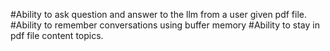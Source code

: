 #Ability to ask question and answer to the llm from a user given pdf file. 
#Ability to remember conversations using buffer memory 
#Ability to stay in pdf file content topics. 
